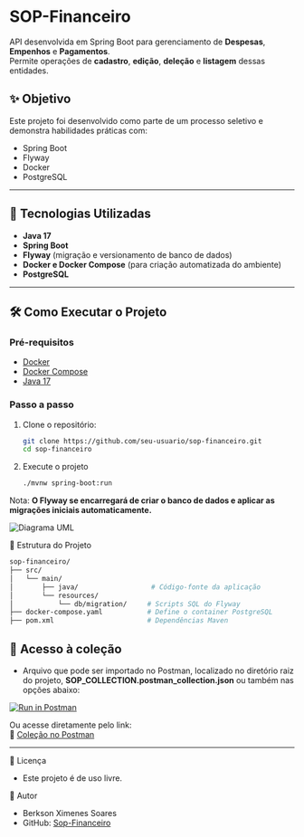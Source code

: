 # SOP-Financeiro

API desenvolvida em Spring Boot para gerenciamento de **Despesas**, **Empenhos** e **Pagamentos**.  
Permite operações de **cadastro**, **edição**, **deleção** e **listagem** dessas entidades.

## ✨ Objetivo

Este projeto foi desenvolvido como parte de um processo seletivo e demonstra habilidades práticas com:
- Spring Boot
- Flyway
- Docker
- PostgreSQL

---

## 🚀 Tecnologias Utilizadas

- **Java 17**
- **Spring Boot**
- **Flyway** (migração e versionamento de banco de dados)
- **Docker e Docker Compose** (para criação automatizada do ambiente)
- **PostgreSQL**

---

## 🛠️ Como Executar o Projeto

### Pré-requisitos

- [Docker](https://www.docker.com/)
- [Docker Compose](https://docs.docker.com/compose/)
- [Java 17](https://adoptium.net/en-GB/temurin/releases/?version=17)

### Passo a passo

1. Clone o repositório:
   ```bash
   git clone https://github.com/seu-usuario/sop-financeiro.git
   cd sop-financeiro
2. Execute o projeto
   ```bash
   ./mvnw spring-boot:run

Nota: **O Flyway se encarregará de criar o banco de dados e aplicar as migrações iniciais automaticamente.**

![Diagrama UML](sop-financeiro-uml.png)

📂 Estrutura do Projeto
 ```bash
sop-financeiro/
├── src/
│   └── main/
│       ├── java/                  # Código-fonte da aplicação
│       └── resources/
│           └── db/migration/     # Scripts SQL do Flyway
├── docker-compose.yaml           # Define o container PostgreSQL
├── pom.xml                       # Dependências Maven
```
## 🔗 Acesso à coleção

- Arquivo que pode ser importado no Postman, localizado no diretório raiz do projeto, **SOP_COLLECTION.postman_collection.json** ou também nas opções abaixo:

[![Run in Postman](https://run.pstmn.io/button.svg)](https://www.postman.com/deathglory/workspace/test/collection/8996336-ee4d80b9-3f3e-4e07-a242-505e7be39aa7?action=share&creator=8996336)

Ou acesse diretamente pelo link:  
🔗 [Coleção no Postman](https://www.postman.com/deathglory/workspace/test/collection/8996336-ee4d80b9-3f3e-4e07-a242-505e7be39aa7?action=share&creator=8996336)

---

📄 Licença
 - Este projeto é de uso livre.

👤 Autor
 - Berkson Ximenes Soares
 - GitHub: [Sop-Financeiro](https://github.com/berkson/sop-financeiro)
